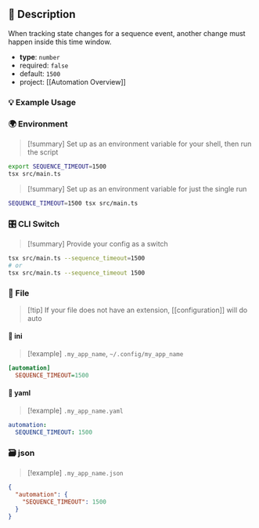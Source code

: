 ## 📜 Description

When tracking state changes for a sequence event, another change must happen inside this time window.

- **type**: `number`
- required: `false`
- default: `1500`
- project: [[Automation Overview]]

### 💡 Example Usage

### 🌍 Environment

> [!summary] Set up as an environment variable for your shell, then run the script
```bash
export SEQUENCE_TIMEOUT=1500
tsx src/main.ts
```
> [!summary] Set up as an environment variable for just the single run

```bash
SEQUENCE_TIMEOUT=1500 tsx src/main.ts
```
### 🎛️ CLI Switch

> [!summary] Provide your config as a switch
```bash
tsx src/main.ts --sequence_timeout=1500
# or
tsx src/main.ts --sequence_timeout 1500
```
### 📁 File
> [!tip] If your file does not have an extension, [[configuration]] will do auto
#### 📘 ini

> [!example] 
> `.my_app_name`, `~/.config/my_app_name`

```ini
[automation]
  SEQUENCE_TIMEOUT=1500
```
#### 📄 yaml

> [!example]
> `.my_app_name.yaml`

```yaml
automation:
  SEQUENCE_TIMEOUT: 1500
```
### 🗃️ json

> [!example]
> `.my_app_name.json`

```json
{
  "automation": {
    "SEQUENCE_TIMEOUT": 1500
  }
}
```
